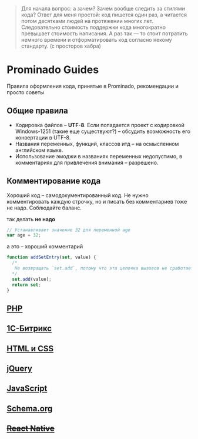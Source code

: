 >Для начала вопрос: а зачем? Зачем вообще следить за стилями кода? Ответ для меня простой: код пишется один раз, а читается потом десятками людей на протяжении многих лет. Следовательно стоимость поддержки кода многократно превышает стоимость написания. А раз так — то стоит потратить немного времени и отформатировать код согласно некому стандарту. (с просторов хабра)

# Prominado Guides

Правила оформления кода, принятые в Prominado, рекомендации и просто советы

## Общие правила
* Кодировка файлов – **UTF-8**. Если попадается проект с кодировкой Windows-1251 (такие еще существуют?) – обсудить возможность его конвертации в UTF-8.
* Названия переменных, функций, классов итд – на осмысленном английском языке.
* Использование эмоджи в названиях переменных недопустимо, в комментариях для привлечения внимания – разрешено.

## Комментирование кода
Хороший код – самодокументированный код. Не нужно комментировать каждую строчку, но и писать без комментариев тоже не надо. Соблюдайте баланс.

так делать **не надо**
````javascript
// Устанавливает значение 32 для переменной age
var age = 32;
```` 

а это – хороший комментарий
````javascript
function addSetEntry(set, value) {   
  /* 
   Не возвращать `set.add`, потому что эта цепочка вызовов не сработает в IE 11.
  */  
  set.add(value);    
  return set;
}
````

## [PHP](PHP.md)

## [1С-Битрикс](Bitrix.md)

## [HTML и CSS](Frontend.md)

## [jQuery](jQuery.md)

## [JavaScript](JavaScript.md)

## [Schema.org](Schema.md)

## [~~React Native~~](ReactNative.md)